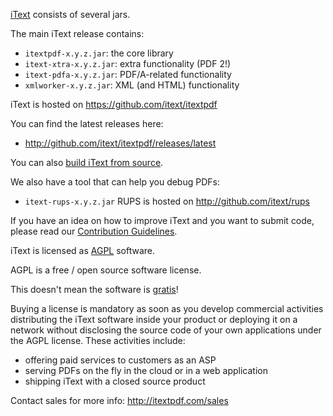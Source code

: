 [iText][itext] consists of several jars.

The main iText release contains:
- ```itextpdf-x.y.z.jar```: the core library
- ```itext-xtra-x.y.z.jar```: extra functionality (PDF 2!)
- ```itext-pdfa-x.y.z.jar```: PDF/A-related functionality
- ```xmlworker-x.y.z.jar```: XML (and HTML) functionality

iText is hosted on https://github.com/itext/itextpdf

You can find the latest releases here:
- http://github.com/itext/itextpdf/releases/latest

You can also [build iText from source][building].

We also have a tool that can help you debug PDFs:
- ```itext-rups-x.y.z.jar```
RUPS is hosted on http://github.com/itext/rups

If you have an idea on how to improve iText and you want to submit code,
please read our [Contribution Guidelines][contributing].

iText is licensed as [AGPL][agpl] software.

AGPL is a free / open source software license.

This doesn't mean the software is [gratis][gratis]!

Buying a license is mandatory as soon as you develop commercial activities
distributing the iText software inside your product or deploying it on a network
without disclosing the source code of your own applications under the AGPL license.
These activities include:
- offering paid services to customers as an ASP
- serving PDFs on the fly in the cloud or in a web application
- shipping iText with a closed source product

Contact sales for more info: http://itextpdf.com/sales

[agpl]: LICENSE.md
[building]: BUILDING.md
[contributing]: CONTRIBUTING.md
[extrajars]: EXTRAJARS.md
[itext]: http://itextpdf.com/
[gratis]: https://en.wikipedia.org/wiki/Gratis_versus_libre

